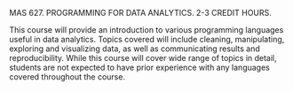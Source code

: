 MAS 627. PROGRAMMING FOR DATA ANALYTICS. 2-3 CREDIT HOURS.

This course will provide an introduction to various programming languages useful in data analytics. Topics covered will include cleaning, manipulating, exploring and visualizing data, as well as communicating results and reproducibility. While this course will cover wide range of topics in detail, students are not expected to have prior experience with any languages covered throughout the course.